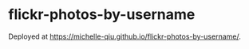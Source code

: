# flickr-photos-by-username
 
Deployed at https://michelle-qiu.github.io/flickr-photos-by-username/.
